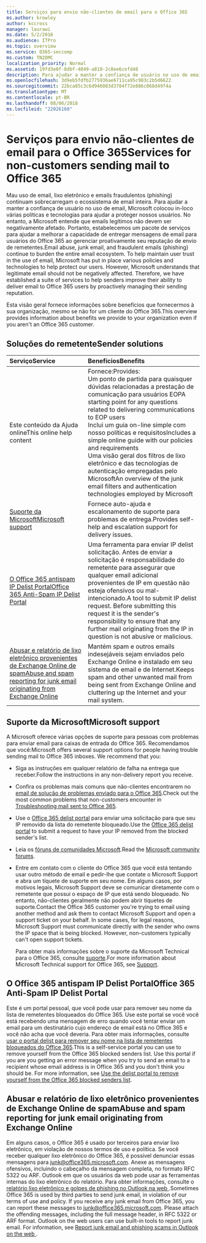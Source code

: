 ```yaml
---
title: Serviços para envio não-clientes de email para o Office 365
ms.author: krowley
author: kccross
manager: laurawi
ms.date: 5/2/2016
ms.audience: ITPro
ms.topic: overview
ms.service: O365-seccomp
ms.custom: TN2DMC
localization_priority: Normal
ms.assetid: 19fd3e0f-8dbf-4049-a810-2c8ee6cefd48
description: Para ajudar a manter a confiança de usuário no uso de email, Microsoft colocou in-loco várias políticas e tecnologias para ajudar a proteger nossos usuários.
ms.openlocfilehash: 3d9eb5fdfb2775936ae6711ca95c983c2b5d6622
ms.sourcegitcommit: 22bca85c3c6d946083d3784f72e886c068d49f4a
ms.translationtype: MT
ms.contentlocale: pt-BR
ms.lasthandoff: 08/06/2018
ms.locfileid: "22026168"
---
```

# <a name="services-for-non-customers-sending-mail-to-office-365"></a><span data-ttu-id="4db58-103">Serviços para envio não-clientes de email para o Office 365</span><span class="sxs-lookup"><span data-stu-id="4db58-103">Services for non-customers sending mail to Office 365</span></span>
  
<span data-ttu-id="4db58-p101">Mau uso de email, lixo eletrônico e emails fraudulentos (phishing) continuam sobrecarregam o ecossistema de email inteira. Para ajudar a manter a confiança de usuário no uso de email, Microsoft colocou in-loco várias políticas e tecnologias para ajudar a proteger nossos usuários. No entanto, a Microsoft entende que emails legítimos não devem ser negativamente afetado. Portanto, estabelecemos um pacote de serviços para ajudar a melhorar a capacidade de entregar mensagens de email para usuários do Office 365 ao gerenciar proativamente seu reputação de envio de remetentes.</span><span class="sxs-lookup"><span data-stu-id="4db58-p101">Email abuse, junk email, and fraudulent emails (phishing) continue to burden the entire email ecosystem. To help maintain user trust in the use of email, Microsoft has put in place various policies and technologies to help protect our users. However, Microsoft understands that legitimate email should not be negatively affected. Therefore, we have established a suite of services to help senders improve their ability to deliver email to Office 365 users by proactively managing their sending reputation.</span></span>
  
<span data-ttu-id="4db58-108">Esta visão geral fornece informações sobre benefícios que fornecermos à sua organização, mesmo se não for um cliente do Office 365.</span><span class="sxs-lookup"><span data-stu-id="4db58-108">This overview provides information about benefits we provide to your organization even if you aren't an Office 365 customer.</span></span>
  
## <a name="sender-solutions"></a><span data-ttu-id="4db58-109">Soluções do remetente</span><span class="sxs-lookup"><span data-stu-id="4db58-109">Sender solutions</span></span>
<span data-ttu-id="4db58-110"><a name="sectionSection0"> </a></span><span class="sxs-lookup"><span data-stu-id="4db58-110"></span></span>

|<span data-ttu-id="4db58-111">**Serviço**</span><span class="sxs-lookup"><span data-stu-id="4db58-111">**Service**</span></span>|<span data-ttu-id="4db58-112">**Benefícios**</span><span class="sxs-lookup"><span data-stu-id="4db58-112">**Benefits**</span></span>|
|:-----|:-----|
|<span data-ttu-id="4db58-113">Este conteúdo da Ajuda online</span><span class="sxs-lookup"><span data-stu-id="4db58-113">This online help content</span></span>  <br/> | <span data-ttu-id="4db58-114">Fornece:</span><span class="sxs-lookup"><span data-stu-id="4db58-114">Provides:</span></span>  <br/>  <span data-ttu-id="4db58-115">Um ponto de partida para quaisquer dúvidas relacionadas a prestação de comunicação para usuários EOP</span><span class="sxs-lookup"><span data-stu-id="4db58-115">A starting point for any questions related to delivering communications to EOP users</span></span>  <br/>  <span data-ttu-id="4db58-116">Inclui um guia on-line simple com nosso políticas e requisitos</span><span class="sxs-lookup"><span data-stu-id="4db58-116">Includes a simple online guide with our policies and requirements</span></span>  <br/>  <span data-ttu-id="4db58-117">Uma visão geral dos filtros de lixo eletrônico e das tecnologias de autenticação empregadas pelo Microsoft</span><span class="sxs-lookup"><span data-stu-id="4db58-117">An overview of the junk email filters and authentication technologies employed by Microsoft</span></span>  <br/> |
|[<span data-ttu-id="4db58-118">Suporte da Microsoft</span><span class="sxs-lookup"><span data-stu-id="4db58-118">Microsoft support</span></span>](services-for-non-customers.md#AboutSupport) <br/> |<span data-ttu-id="4db58-119">Fornece auto-ajuda e escalonamento de suporte para problemas de entrega.</span><span class="sxs-lookup"><span data-stu-id="4db58-119">Provides self-help and escalation support for delivery issues.</span></span>  <br/> |
|[<span data-ttu-id="4db58-120">O Office 365 antispam IP Delist Portal</span><span class="sxs-lookup"><span data-stu-id="4db58-120">Office 365 Anti-Spam IP Delist Portal</span></span>](services-for-non-customers.md#DelistPortal) <br/> |<span data-ttu-id="4db58-p102">Uma ferramenta para enviar IP delist solicitação. Antes de enviar a solicitação é responsabilidade do remetente para assegurar que qualquer email adicional provenientes de IP em questão não esteja ofensivos ou mal-intencionado.</span><span class="sxs-lookup"><span data-stu-id="4db58-p102">A tool to submit IP delist request. Before submitting this request it is the sender's responsibility to ensure that any further mail originating from the IP in question is not abusive or malicious.</span></span>  <br/> |
|[<span data-ttu-id="4db58-123">Abusar e relatório de lixo eletrônico provenientes de Exchange Online de spam</span><span class="sxs-lookup"><span data-stu-id="4db58-123">Abuse and spam reporting for junk email originating from Exchange Online</span></span>](services-for-non-customers.md#ReportOurJunk) <br/> |<span data-ttu-id="4db58-124">Mantém spam e outros emails indesejáveis sejam enviados pelo Exchange Online e instalado em seu sistema de email e de Internet.</span><span class="sxs-lookup"><span data-stu-id="4db58-124">Keeps spam and other unwanted mail from being sent from Exchange Online and cluttering up the Internet and your mail system.</span></span>  <br/> |
   
## <a name="microsoft-support"></a><span data-ttu-id="4db58-125">Suporte da Microsoft</span><span class="sxs-lookup"><span data-stu-id="4db58-125">Microsoft support</span></span>
<span data-ttu-id="4db58-126"><a name="AboutSupport"> </a></span><span class="sxs-lookup"><span data-stu-id="4db58-126"></span></span>

<span data-ttu-id="4db58-p103">A Microsoft oferece várias opções de suporte para pessoas com problemas para enviar email para caixas de entrada do Office 365. Recomendamos que você:</span><span class="sxs-lookup"><span data-stu-id="4db58-p103">Microsoft offers several support options for people having trouble sending mail to Office 365 inboxes. We recommend that you:</span></span>
  
- <span data-ttu-id="4db58-129">Siga as instruções em qualquer relatório de falha na entrega que receber.</span><span class="sxs-lookup"><span data-stu-id="4db58-129">Follow the instructions in any non-delivery report you receive.</span></span>
    
- <span data-ttu-id="4db58-130">Confira os problemas mais comuns que não-clientes encontrarem no [email de solução de problemas enviado para o Office 365](troubleshooting-mail-sent-to-office-365.md).</span><span class="sxs-lookup"><span data-stu-id="4db58-130">Check out the most common problems that non-customers encounter in [Troubleshooting mail sent to Office 365](troubleshooting-mail-sent-to-office-365.md).</span></span>
    
- <span data-ttu-id="4db58-131">Use o [Office 365 delist portal](https://sender.office.com) para enviar uma solicitação para que seu IP removido da lista do remetente bloqueado.</span><span class="sxs-lookup"><span data-stu-id="4db58-131">Use the [Office 365 delist portal](https://sender.office.com) to submit a request to have your IP removed from the blocked sender's list.</span></span> 
    
- <span data-ttu-id="4db58-132">Leia os [fóruns de comunidades Microsoft](https://community.office365.com/en-us/f/).</span><span class="sxs-lookup"><span data-stu-id="4db58-132">Read the [Microsoft community forums](https://community.office365.com/en-us/f/).</span></span>
    
- <span data-ttu-id="4db58-p104">Entre em contato com o cliente do Office 365 que você está tentando usar outro método de email e pedir-lhe que contate o Microsoft Support e abra um tíquete de suporte em seu nome. Em alguns casos, por motivos legais, Microsoft Support deve se comunicar diretamente com o remetente que possui o espaço de IP que está sendo bloqueado. No entanto, não-clientes geralmente não podem abrir tíquetes de suporte.</span><span class="sxs-lookup"><span data-stu-id="4db58-p104">Contact the Office 365 customer you're trying to email using another method and ask them to contact Microsoft Support and open a support ticket on your behalf. In some cases, for legal reasons, Microsoft Support must communicate directly with the sender who owns the IP space that is being blocked. However, non-customers typically can't open support tickets.</span></span>
    
     <span data-ttu-id="4db58-136">Para obter mais informações sobre o suporte da Microsoft Technical para o Office 365, consulte [suporte](https://technet.microsoft.com/library/office-365-support.aspx).</span><span class="sxs-lookup"><span data-stu-id="4db58-136">For more information about Microsoft Technical support for Office 365, see [Support](https://technet.microsoft.com/library/office-365-support.aspx).</span></span>
    
## <a name="office-365-anti-spam-ip-delist-portal"></a><span data-ttu-id="4db58-137">O Office 365 antispam IP Delist Portal</span><span class="sxs-lookup"><span data-stu-id="4db58-137">Office 365 Anti-Spam IP Delist Portal</span></span>
<span data-ttu-id="4db58-138"><a name="DelistPortal"> </a></span><span class="sxs-lookup"><span data-stu-id="4db58-138"></span></span>

<span data-ttu-id="4db58-p105">Este é um portal pessoal, que você pode usar para remover seu nome da lista de remetentes bloqueados do Office 365. Use este portal se você você está recebendo uma mensagem de erro quando você tentar enviar um email para um destinatário cujo endereço de email está no Office 365 e você não acha que você deveria. Para obter mais informações, consulte [usar o portal delist para remover seu nome na lista de remetentes bloqueados do Office 365](use-the-delist-portal-to-remove-yourself-from-the-office-365-blocked-senders-lis.md).</span><span class="sxs-lookup"><span data-stu-id="4db58-p105">This is a self-service portal you can use to remove yourself from the Office 365 blocked senders list. Use this portal if you are you getting an error message when you try to send an email to a recipient whose email address is in Office 365 and you don't think you should be. For more information, see [Use the delist portal to remove yourself from the Office 365 blocked senders list](use-the-delist-portal-to-remove-yourself-from-the-office-365-blocked-senders-lis.md).</span></span>
  
## <a name="abuse-and-spam-reporting-for-junk-email-originating-from-exchange-online"></a><span data-ttu-id="4db58-142">Abusar e relatório de lixo eletrônico provenientes de Exchange Online de spam</span><span class="sxs-lookup"><span data-stu-id="4db58-142">Abuse and spam reporting for junk email originating from Exchange Online</span></span>
<span data-ttu-id="4db58-143"><a name="ReportOurJunk"> </a></span><span class="sxs-lookup"><span data-stu-id="4db58-143"></span></span>

<span data-ttu-id="4db58-p106">Em alguns casos, o Office 365 é usado por terceiros para enviar lixo eletrônico, em violação de nossos termos de uso e política. Se você receber qualquer lixo eletrônico do Office 365, é possível denunciar essas mensagens para [junk@office365.microsoft.com](mailto:junk@office365.microsoft.com). Anexe as mensagens ofensivos, incluindo o cabeçalho da mensagem completa, no formato RFC 5322 ou ARF. Outlook em que os usuários da web pode usar as ferramentas internas do lixo eletrônico do relatório. Para obter informações, consulte o [relatório lixo eletrônico e golpes de phishing no Outlook na web ](report-junk-email-and-phishing-scams-in-outlook-on-the-web-eop.md).</span><span class="sxs-lookup"><span data-stu-id="4db58-p106">Sometimes Office 365 is used by third parties to send junk email, in violation of our terms of use and policy. If you receive any junk email from Office 365, you can report these messages to [junk@office365.microsoft.com](mailto:junk@office365.microsoft.com). Please attach the offending messages, including the full message header, in RFC 5322 or ARF format. Outlook on the web users can use built-in tools to report junk email. For information, see [Report junk email and phishing scams in Outlook on the web ](report-junk-email-and-phishing-scams-in-outlook-on-the-web-eop.md).</span></span>
  

